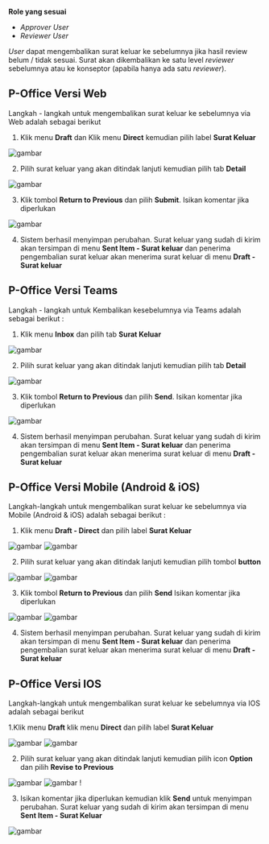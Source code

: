 **Role yang sesuai**

- *Approver User*
- *Reviewer User*

*User* dapat mengembalikan surat keluar ke sebelumnya jika hasil review belum / tidak sesuai. Surat akan dikembalikan ke satu level *reviewer* sebelumnya atau ke konseptor (apabila hanya ada satu *reviewer*).

## **P-Office Versi Web**

Langkah - langkah untuk mengembalikan surat keluar ke sebelumnya via Web adalah sebagai berikut

1. Klik menu **Draft** dan Klik menu **Direct** kemudian pilih label **Surat Keluar**

![gambar](SuratKeluar/SK_Web/02SK38.png)

2. Pilih surat keluar yang akan ditindak lanjuti kemudian pilih tab **Detail**

![gambar](SuratKeluar/SK_Web/02SK39.png)

3. Klik tombol **Return to Previous** dan pilih **Submit**. Isikan komentar jika diperlukan

![gambar](SuratKeluar/SK_Web/02SK40.png)

4. Sistem berhasil menyimpan perubahan. Surat keluar yang sudah di kirim akan tersimpan di menu **Sent Item - Surat keluar** dan penerima pengembalian surat keluar akan menerima surat keluar di menu **Draft - Surat keluar**

## **P-Office Versi Teams**

Langkah - langkah untuk Kembalikan kesebelumnya via Teams adalah sebagai berikut :

1. Klik menu **Inbox** dan pilih tab **Surat Keluar**

![gambar](SuratKeluar/SK_Teams/SK40.png)

2. Pilih surat keluar yang akan ditindak lanjuti kemudian pilih tab **Detail**

![gambar](SuratKeluar/SK_Teams/SK41.png)

3. Klik tombol **Return to Previous** dan pilih **Send**. Isikan komentar jika diperlukan
 
![gambar](SuratKeluar/SK_Teams/SK42.png)

4. Sistem berhasil menyimpan perubahan. Surat keluar yang sudah di kirim akan tersimpan di menu **Sent Item - Surat keluar** dan penerima pengembalian surat keluar akan menerima surat keluar di menu **Draft - Surat keluar**

## **P-Office Versi Mobile (Android & iOS)**

Langkah-langkah untuk mengembalikan surat keluar ke sebelumnya via Mobile (Android & iOS) adalah sebagai berikut :

1. Klik menu **Draft - Direct** dan pilih label **Surat Keluar**

![gambar](SuratKeluar/SK_Android/KembaliSK/02A01.png) ![gambar](SuratKeluar/SK_Android/KembaliSK/02A02.png)

2. Pilih surat keluar yang akan ditindak lanjuti kemudian pilih tombol **button**

![gambar](SuratKeluar/SK_Android/KembaliSK/02A03.png) ![gambar](SuratKeluar/SK_Android/KembaliSK/02A04.png)

3. Klik tombol **Return to Previous** dan pilih **Send** Isikan komentar jika diperlukan

![gambar](SuratKeluar/SK_Android/KembaliSK/02A05.png) ![gambar](SuratKeluar/SK_Android/KembaliSK/02A06.png)

4. Sistem berhasil menyimpan perubahan. Surat keluar yang sudah di kirim akan tersimpan di menu **Sent Item - Surat keluar** dan penerima pengembalian surat keluar akan menerima surat keluar di menu **Draft - Surat keluar**

## **P-Office Versi IOS**

Langkah-langkah untuk mengembalikan surat keluar ke sebelumnya via IOS adalah sebagai berikut

1.Klik menu **Draft** klik menu **Direct** dan pilih label **Surat Keluar**

![gambar](SuratKeluar/SK_Android/KembaliSK/02A01.png) ![gambar](SuratKeluar/SK_Android/KembaliSK/02A02.png)

2.	Pilih surat keluar yang akan ditindak lanjuti kemudian pilih icon **Option** dan pilih **Revise to Previous**

![gambar](SuratKeluar/SK_Android/KembaliSK/02A03.png)
![gambar](SuratKeluar/SK_Android/KembaliSK/02A05.png) !

3.	Isikan komentar jika diperlukan kemudian klik **Send** untuk menyimpan perubahan. Surat keluar yang sudah di kirim akan tersimpan di menu **Sent Item - Surat Keluar**

![gambar](SuratKeluar/SK_Android/KembaliSK/02A06.png)
